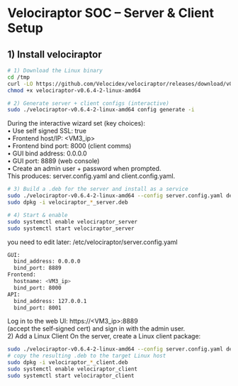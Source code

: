 # Velociraptor SOC – Server & Client Setup
## 1) Install velociraptor
```bash
# 1) Download the Linux binary
cd /tmp
curl -LO https://github.com/Velocidex/velociraptor/releases/download/v0.6.4-2/velociraptor-v0.6.4-2-linux-amd64
chmod +x velociraptor-v0.6.4-2-linux-amd64

# 2) Generate server + client configs (interactive)
sudo ./velociraptor-v0.6.4-2-linux-amd64 config generate -i
```
During the interactive wizard set (key choices): <br>
•	Use self signed SSL: true <br>
•	Frontend host/IP: <VM3_ip> <br>
•	Frontend bind port: 8000 (client comms) <br>
•	GUI bind address: 0.0.0.0 <br>
•	GUI port: 8889 (web console) <br>
•	Create an admin user + password when prompted. <br>
This produces: server.config.yaml and client.config.yaml.

```bash
# 3) Build a .deb for the server and install as a service
sudo ./velociraptor-v0.6.4-2-linux-amd64 --config server.config.yaml debian server --binary ./velociraptor-v0.6.4-2-linux-amd64
sudo dpkg -i velociraptor_*_server.deb

# 4) Start & enable
sudo systemctl enable velociraptor_server
sudo systemctl start velociraptor_server
```
you need to edit later: /etc/velociraptor/server.config.yaml

```bash
GUI:
  bind_address: 0.0.0.0
  bind_port: 8889
Frontend:
  hostname: <VM3_ip>
  bind_port: 8000
API:
  bind_address: 127.0.0.1
  bind_port: 8001
```

Log in to the web UI: https://<VM3_ip>:8889 <br>
(accept the self‑signed cert) and sign in with the admin user.<br>
2) Add a Linux Client 
On the server, create a Linux client package:
```bash
sudo ./velociraptor-v0.6.4-2-linux-amd64 --config server.config.yaml debian client --binary ./velociraptor-v0.6.4-2-linux-amd64
# copy the resulting .deb to the target Linux host
sudo dpkg -i velociraptor_*_client.deb
sudo systemctl enable velociraptor_client
sudo systemctl start velociraptor_client

```
